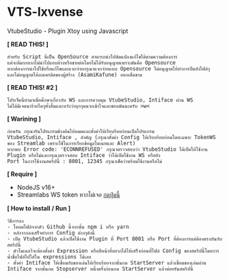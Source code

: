 # VTS-lxvense
VtubeStudio - Plugin Xtoy using Javascript

**[ READ THIS! ]**
```
สำหรับ Script นี้เป็น OpenSource สามารถนำไปดัดแปลงแก้ไขได้ตามความต้องการ
แต่จะดีมากหากไม่นำไปแอบอ้างหรือขายต่อโดยไม่ได้รับอนุญาตเพราะมันคือ Opensource
หากต้องการนำไปใช้หรือแก้ไขและแจกจ่ายกรุณาแจกจ่ายแบบ Opensource ไม่อนุญาตให้ทำการปิดบังไฟล์ๆ
และไม่อนุญาตให้ลบเครดิตของผู้สร้าง (AsamiKafune) ออกเด็ดขาด
```


**[ READ THIS! #2 ]**
```
โปรเจ็คนี้ทำมาเพื่อศึกษาเกี่ยวกับ WS และการควบคุม VtubeStudio, Intiface ผ่าน WS
ไม่ได้มีเจตนาร้ายไดๆทั้งสิ้นและหวังว่าทุกๆคนจะเข้าใจและชอบมันนะครับ >w<
```

**[ Warining ]**
```
ก่อนรัน กรุณารันโปรแกรมข้างต้นให้หมดและตั้งค่าให้เรียบร้อยก่อนเปิดโปรแกรม
VtubeStudio, Intiface , สำคัญ (กรุณาตั้งค่า Config ให้เรียบร้อยก่อนโดยเฉพาะ TokenWS ของ Streamlab เพราะใช้ในการเรียกข้อมูลโดเนทและ Alert)
หากพบ Error code: 'ECONNREFUSED' กรุณาตรวจสอบว่า VtubeStudio ได้เปิดให้ใช้งาน Plugin หรือไม่และกรุณาตรวจสอบ Intiface ว่าได้เปิดใช้งาน WS หรือยัง
Port ในการใช้งานสคริปนี้ : 8001, 12345 กรุณาเช็คว่าพร้อมใช้งานหรือไม่
```

**[ Require ]**
- NodeJS v16+
- Streamlabs WS token หากไม่เจอ [กดปุ่มนี้](https://streamlabs.com/dashboard#/settings/api-settings)


**[ How to install / Run ]**
```
วิธีการลง 
- โหลดไฟล์จากตัว Github นี้จากนั้น npm i หรือ yarn
- หลังจากลงเสร็จทำการ Config ต่างๆดังนี้
- เปิด VtubeStudio แล้วเปิดใช้งาน Plugin ที่ Port 8001 หรือ Port ที่ต้องการแต่ต้องตรงกันกับสคริปนี้
- ตัวโมเดลวีจะต้องตั้งค่า Expression หรือสีหน้าที่อยากได้ให้เสร็จก่อนที่ไฟล์ Config ของสคริปนี้โดยการน้ำชื่อไฟล์ไปใส่ใน expressions ได้เลย
- ตั้งค่า Intiface ให้เชื่อมกับของเล่นให้เรียบร้อยจากนั้นกด StartServer แล้วเชื่อมของเล่นผ่าน Intiface จากนั้นกด Stopserver หนึ่งครั้งก่อนกด StartServer แล้วค่อยรันสคริปนี้
```
 
